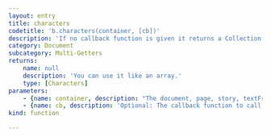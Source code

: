 ```yaml
---
layout: entry
title: characters
codetitle: 'b.characters(container, [cb])'
description: 'If no callback function is given it returns a Collection of characters in the container otherwise calls the given callback function with each character of the given document, page, story, textFrame, paragraph, line or word.'
category: Document
subcategory: Multi-Getters
returns:
    name: null
    description: 'You can use it like an array.'
    type: [Characters]
parameters:
    - {name: container, description: "The document, page, story, textFrame, paragraph, line or word instance to\n                                                   iterate the characters in", optional: false, type: [Document, Page, Story, TextFrame, Paragraph, Line, Word]}
    - {name: cb, description: 'Optional: The callback function to call with each character. When this function returns false the loop stops. Passed arguments: character, loopCount', optional: true, type: [Function]}
kind: function

---
```

